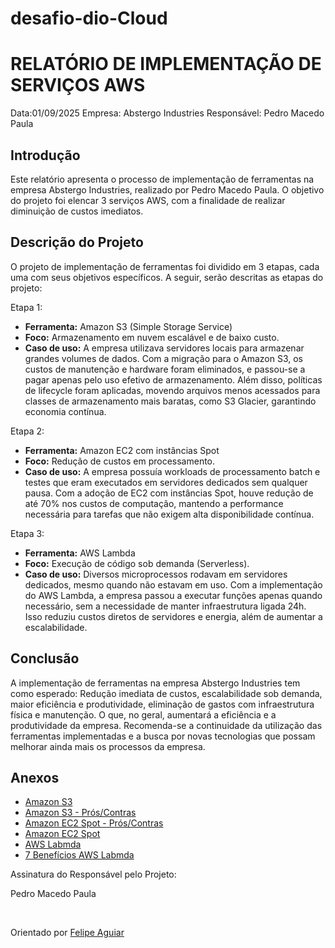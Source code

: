 # desafio-dio-Cloud
# RELATÓRIO DE IMPLEMENTAÇÃO DE SERVIÇOS AWS

Data:01/09/2025
Empresa: Abstergo Industries 
Responsável: Pedro Macedo Paula

## Introdução
Este relatório apresenta o processo de implementação de ferramentas na empresa Abstergo Industries, realizado por Pedro Macedo Paula. O objetivo do projeto foi elencar 3 serviços AWS, com a finalidade de realizar diminuição de custos imediatos.

## Descrição do Projeto
O projeto de implementação de ferramentas foi dividido em 3 etapas, cada uma com seus objetivos específicos. A seguir, serão descritas as etapas do projeto:

Etapa 1: 
- **Ferramenta:** Amazon S3 (Simple Storage Service)
- **Foco:** Armazenamento em nuvem escalável e de baixo custo.
- **Caso de uso:** A empresa utilizava servidores locais para armazenar grandes volumes de dados. Com a migração para o Amazon S3, os custos de manutenção e hardware foram eliminados, e passou-se a pagar apenas pelo uso efetivo de armazenamento. Além disso, políticas de lifecycle foram aplicadas, movendo arquivos menos acessados para classes de armazenamento mais baratas, como S3 Glacier, garantindo economia contínua.

Etapa 2: 
- **Ferramenta:** Amazon EC2 com instâncias Spot
- **Foco:** Redução de custos em processamento.
- **Caso de uso:** A empresa possuía workloads de processamento batch e testes que eram executados em servidores dedicados sem qualquer pausa. Com a adoção de EC2 com instâncias Spot, houve redução de até 70% nos custos de computação, mantendo a performance necessária para tarefas que não exigem alta disponibilidade contínua.

Etapa 3: 
- **Ferramenta:** AWS Lambda 
- **Foco:** Execução de código sob demanda (Serverless).
- **Caso de uso:** Diversos microprocessos rodavam em servidores dedicados, mesmo quando não estavam em uso. Com a implementação do AWS Lambda, a empresa passou a executar funções apenas quando necessário, sem a necessidade de manter infraestrutura ligada 24h. Isso reduziu custos diretos de servidores e energia, além de aumentar a escalabilidade.



## Conclusão
A implementação de ferramentas na empresa Abstergo Industries tem como esperado: Redução imediata de custos, escalabilidade sob demanda, maior eficiência e produtividade, eliminação de gastos com infraestrutura física e manutenção. O que, no geral, aumentará a eficiência e a produtividade da empresa. Recomenda-se a continuidade da utilização das ferramentas implementadas e a busca por novas tecnologias que possam melhorar ainda mais os processos da empresa.

## Anexos

- [Amazon S3](https://aws.amazon.com/pt/s3/)
- [Amazon S3 - Prós/Contras](https://cloudmounter.net/pros-and-cons-of-amazon-s3/)
- [Amazon EC2 Spot - Prós/Contras](https://www.finout.io/blog/aws-spot-instances)
- [Amazon EC2 Spot](https://aws.amazon.com/pt/ec2/spot/)
- [AWS Labmda](https://aws.amazon.com/pt/lambda/)
- [7 Benefícios AWS Labmda](https://www.checkpoint.com/pt/cyber-hub/cloud-security/what-is-serverless-security/benefits-of-aws-lambda-for-cloud-computing/)

Assinatura do Responsável pelo Projeto:

Pedro Macedo Paula

<br>

Orientado por [Felipe Aguiar](https://github.com/felipeAguiarCode)

